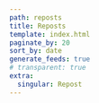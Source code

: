 ```yaml
---
path: reposts
title: Reposts
template: index.html
paginate_by: 20
sort_by: date
generate_feeds: true
# transparent: true
extra:
  singular: Repost
---
```

